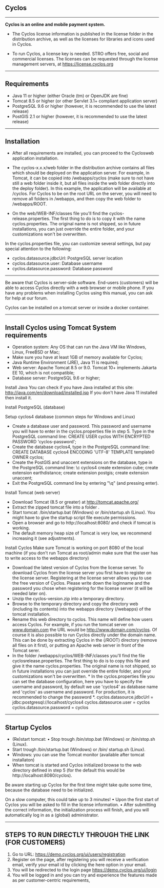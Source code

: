 ## **Cyclos**
-------------------------------------------------------------------------------

**Cyclos is an online and mobile payment system.**

- The Cyclos license information is published in the license folder in the distribution archive, as well as the licenses for libraries and icons used in Cyclos.

- To run Cyclos, a license key is needed. STRO offers free, social and commercial licenses. The licenses can be requested through the license management servers, at https://license.cyclos.org

---

Requirements
-------------------------------------------------------------------------------
* Java 11 or higher (either Oracle (tm) or OpenJDK are fine)
* Tomcat 8.5 or higher (or other Servlet 3.1+ compliant application server)
* PostgreSQL 9.6 or higher (however, it is recommended to use the latest release)
* PostGIS 2.1 or higher (however, it is recommended to use the latest release)

--- 

Installation
-------------------------------------------------------------------------------
* After all requirements are installed, you can proceed to the Cyclosweb application installation.

* The cyclos-x.x.x/web folder in the distribution archive contains all files which should be deployed on the application server. For example, in Tomcat, it can be copied into <tomcat>/webapps/cyclos (make sure to not have still a web folder inside it, but all files inside the web folder directly into the deploy folder). In this example, the application will be available at <Tomcat Server URL>/cyclos. For Cyclos to be on the root URL on the server, you will need to remove all folders in <tomcat>/webapps, and then copy the web folder to <tomcat>/webapps/ROOT.  

* On the web/WEB-INF/classes file you'll find the cyclos-release.properties. The first thing to do is to copy it with the name cyclos.properties. The original name is not shipped, so in future installations, you can just override the entire folder, and your customizations won't be overwritten.

In the cyclos.properties file, you can customize several settings, but pay special attention to the following:
* cyclos.datasource.jdbcUrl: PostgreSQL server location
* cyclos.datasource.user: Database username
* cyclos.datasource.password: Database password

---
  
Be aware that Cyclos is server-side software. End-users (customers) will be able to access Cyclos directly with a web browser or mobile phone. If you have any problems when installing Cyclos using this manual, you can ask for help at our forum.

Cyclos can be installed on a tomcat server or inside a docker container.
  
---
  
## Install Cyclos using Tomcat System requirements 
  * Operation system: Any OS that can run the Java VM like Windows, Linux, FreeBSD or Mac; 
  * Make sure you have at least 1GB of memory available for Cyclos; 
  * Java Runtime Environment (JRE), Java 11 is required; 
  * Web server: Apache Tomcat 8.5 or 9.0. Tomcat 10+ implements Jakarta EE 10, which is not compatible; 
  * Database server: PostgreSQL 9.6 or higher;

Install Java You can check if you have Java installed at this site: http://java.com/en/download/installed.jsp If you don't have Java 11 installed then install it.

Install PostgreSQL (database)

Setup cyclos4 database (common steps for Windows and Linux) 
  * Create a database user and password. This password and username you will have to enter in the cyclos.properties file in step 5. Type in the PostgreSQL command line: CREATE USER cyclos WITH ENCRYPTED PASSWORD 'cyclos-password'; 
  * Create the database cyclos4, type in the PostgreSQL command line: CREATE DATABASE cyclos4 ENCODING 'UTF-8' TEMPLATE template0 OWNER cyclos; 
  * Create the PostGIS and unaccent extensions on the database, type in the PostgreSQL command line: \c cyclos4 create extension cube; create extension earthdistance; create extension postgis; create extension unaccent; 
  * Exit the PostgreSQL command line by entering "\q" (and pressing enter).

Install Tomcat (web server)
  * Download Tomcat (8.5 or greater) at http://tomcat.apache.org/ 
  * Extract the zipped tomcat file into a folder . 
  * Start tomcat: /bin/startup.bat (Windows) or /bin/startup.sh (Linux). You might have to give the startup script file execute permissions. 
  * Open a browser and go to http://localhost:8080/ and check if tomcat is working. 
  * The default memory heap size of Tomcat is very low, we recommend increasing it (see adjustments).

Install Cyclos Make sure Tomcat is working on port 8080 of the local machine (if you don't run Tomcat as root/admin make sure that the user has to write access to the webapps directory) 
  * Download the latest version of Cyclos from the license server. To download Cyclos from the license server you first have to register on the license server. Registering at the license server allows you to use the free version of Cyclos. Please write down the loginname and the password you chose when registering for the license server (it will be needed later on). 
  * Unzip the cyclos-version.zip into a temporary directory. 
  * Browse to the temporary directory and copy the directory web (including its contents) into the webapps directory (/webapps) of the tomcat installation. 
  * Rename this web directory to cyclos. This name will define how users access Cyclos. For example, if you run the tomcat server on www.domain.com the URL would be http://www.domain.com/cyclos. Of course it is also possible to run Cyclos directly under the domain name. This can be done by extracting Cyclos in the (/ROOT) directory (remove all files on it first), or putting an Apache web server in front of the Tomcat serer. 
  * In the folder /webapps/cyclos/WEB-INF/classes you'll find the file cyclosrelease.properties. The first thing to do is to copy this file and give it the name cyclos.properties. The original name is not shipped, so in future installations you can just override the entire folder, and your customizations won't be overwritten.   * In the cyclos.properties file you can set the database configuration, here you have to specify the username and password, by default we use 'cyclos4' as database name and 'cyclos' as username and password. For production, it is recommended to change the password *. cyclos.datasource.jdbcUrl = jdbc:postgresql://localhost/cyclos4 cyclos.datasource.user = cyclos cyclos.datasource.password = cyclos

---
  
## **Startup Cyclos**
  * (Re)start tomcat: • Stop trough /bin/stop.bat (Windows) or /bin/stop.sh (Linux). 
  * Start trough /bin/startup.bat (Windows) or /bin/ startup.sh (Linux). 
  * Windows: you can use the Tomcat monitor (available after tomcat installaton) 
  * When tomcat is started and Cyclos initialized browse to the web directory defined in step 5 (for the default this would be http://localhost:8080/cyclos). 
  
Be aware starting up Cyclos for the first time might take quite some time, because the database need to be initialized.

On a slow computer, this could take up to 3 minutes! • Upon the first start of Cyclos you will be asked to fill in the license information. • After submitting the correct information, the initialization process will finish, and you will automatically log in as a (global) administrator.

---
  
## STEPS TO RUN DIRECTLY THROUGH THE LINK (FOR CUSTOMERS)
  1. Go to URL: https://demo.cyclos.org/ui/users/registration 
  2. Register on the page, after registering you will receive a verification email, verify your email id by clicking the here option in your email. 
  3. You will be redirected to the login page https://demo.cyclos.org/ui/login 
  4. You will be logged in and you can try and experience the features made as per customer-centric requirements,
